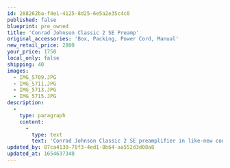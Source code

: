 ```yaml
---
id: 288262ba-f4e1-4125-8d25-6e5a2e35c4c0
published: false
blueprint: pre_owned
title: 'Conrad Johnson Classic 2 SE Preamp'
original_accessories: 'Box, Packing, Power Cord, Manual'
new_retail_price: 2800
your_price: 1750
local_only: false
shipping: 40
images:
  - IMG_5709.JPG
  - IMG_5711.JPG
  - IMG_5713.JPG
  - IMG_5715.JPG
description:
  -
    type: paragraph
    content:
      -
        type: text
        text: 'Conrad Johnson Classic 2 SE preamplifier in like-new condition with original box, packing, power cord and manual. Very sweet sounding line-stage preamp - musical and a great value. You will find no better example of this "classic" model.'
updated_by: 87ca4130-78f3-4ed1-8b64-aa552d3d08a8
updated_at: 1654637348
---
```

